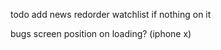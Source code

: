 todo
    add news
    redorder watchlist if nothing on it

bugs
    screen position on loading? (iphone x)
